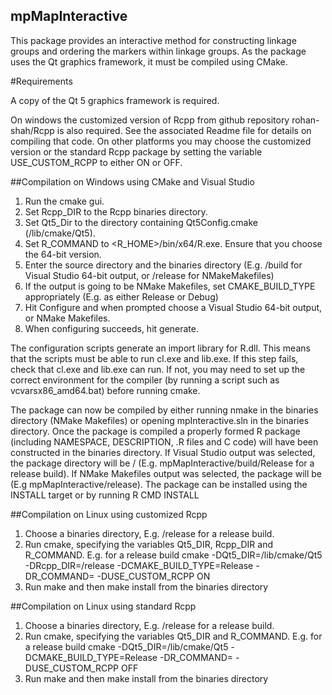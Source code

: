 ## mpMapInteractive

This package provides an interactive method for constructing linkage groups and ordering the markers within linkage groups. As the package uses the Qt graphics framework, it must be compiled using CMake.

#Requirements

A copy of the Qt 5 graphics framework is required. 
 
On windows the customized version of Rcpp from github repository rohan-shah/Rcpp is also required. See the associated Readme file for details on compiling that code. On other platforms you may choose the customized version or the standard Rcpp package by setting the variable USE_CUSTOM_RCPP to either ON or OFF. 

##Compilation on Windows using CMake and Visual Studio

1. Run the cmake gui. 
2. Set Rcpp_DIR to the Rcpp binaries directory. 
3. Set Qt5_Dir to the directory containing Qt5Config.cmake (<Qt5Root>/lib/cmake/Qt5). 
4. Set R_COMMAND to <R_HOME>/bin/x64/R.exe. Ensure that you choose the 64-bit version. 
5. Enter the source directory and the binaries directory (E.g. <mpMapInteractive>/build for Visual Studio 64-bit output, or <mpMapInteractive>/release for NMakeMakefiles)
6. If the output is going to be NMake Makefiles, set CMAKE_BUILD_TYPE appropriately (E.g. as either Release or Debug)
7. Hit Configure and when prompted choose a Visual Studio 64-bit output, or NMake Makefiles.
8. When configuring succeeds, hit generate. 

The configuration scripts generate an import library for R.dll. This means that the scripts must be able to run cl.exe and lib.exe. If this step fails, check that cl.exe and lib.exe can run. If not, you may need to set up the correct environment for the compiler (by running a script such as vcvarsx86_amd64.bat) before running cmake. 

The package can now be compiled by either running nmake in the binaries directory (NMake Makefiles) or opening mpInteractive.sln in the binaries directory. Once the package is compiled a properly formed R package (including NAMESPACE, DESCRIPTION, .R files and C code) will have been constructed in the binaries directory. If Visual Studio output was selected, the package directory will be <mpMapInteractiveBinaries>/<buildType> (E.g. mpMapInteractive/build/Release for a release build). If NMake Makefiles output was selected, the package will be <mpMapInteractiveBinaries> (E.g mpMapInteractive/release). The package can be installed using the INSTALL target or by running R CMD INSTALL <mpMapInteractiveBinariesDir>

##Compilation on Linux using customized Rcpp

1. Choose a binaries directory, E.g. <mpMapInteractiveRoot>/release for a release build. 
2. Run cmake, specifying the variables Qt5_DIR, Rcpp_DIR and R_COMMAND. E.g. for a release build
  cmake <mpMapInteractivRoot> -DQt5_DIR=<Qt5Root>/lib/cmake/Qt5 -DRcpp_DIR=<RcppRoot>/release -DCMAKE_BUILD_TYPE=Release -DR_COMMAND=<PathToR> -DUSE_CUSTOM_RCPP ON
3. Run make and then make install from the binaries directory

##Compilation on Linux using standard Rcpp

1. Choose a binaries directory, E.g. <mpMapInteractiveRoot>/release for a release build. 
2. Run cmake, specifying the variables Qt5_DIR and R_COMMAND. E.g. for a release build
  cmake <mpMapInteractivRoot> -DQt5_DIR=<Qt5Root>/lib/cmake/Qt5 -DCMAKE_BUILD_TYPE=Release -DR_COMMAND=<PathToR> -DUSE_CUSTOM_RCPP OFF
3. Run make and then make install from the binaries directory
